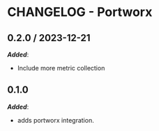 # CHANGELOG - Portworx

## 0.2.0 / 2023-12-21

***Added***:

* Include more metric collection

## 0.1.0

***Added***:

* adds portworx integration.

